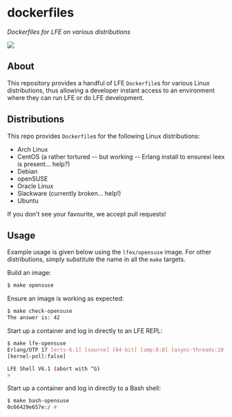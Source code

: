 # dockerfiles

*Dockerfiles for LFE on various distributions*

<image src="resources/images/docker-thumb.png" />


## About

This repository provides a handful of LFE ``Dockerfile``s for various Linux
distributions, thus allowing a developer instant access to an environment
where they can run LFE or do LFE development.


## Distributions

This repo provides ``Dockerfile``s for the following Linux distributions:

* Arch Linux
* CentOS (a rather tortured -- but working -- Erlang install to ensurexi
  leex is present... help?)
* Debian
* openSUSE
* Oracle Linux
* Slackware (currently broken... help!)
* Ubuntu

If you don't see your favourite, we accept pull requests!


## Usage

Example usage is given below using the ``lfex/opensuse`` image. For other
distributions, simply substitute the name in all the ``make`` targets.

Build an image:

```bash
$ make opensuse
```

Ensure an image is working as expected:

```bash
$ make check-opensuse
The answer is: 42
```

Start up a container and log in directly to an LFE REPL:

```bash
$ make lfe-opensuse
Erlang/OTP 17 [erts-6.1] [source] [64-bit] [smp:8:8] [async-threads:10] [hipe]
[kernel-poll:false]

LFE Shell V6.1 (abort with ^G)
>
```


Start up a container and log in directly to a Bash shell:

```bash
$ make bash-opensuse
0c66429e657e:/ #
```
